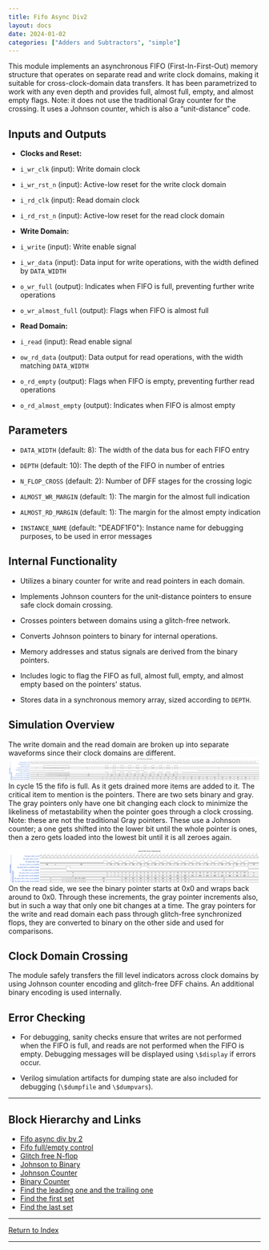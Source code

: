 ```yaml
---
title: Fifo Async Div2
layout: docs
date: 2024-01-02
categories: ["Adders and Subtractors", "simple"]
---
```


This module implements an asynchronous FIFO (First-In-First-Out) memory structure that operates on separate read and write clock domains, making it suitable for cross-clock-domain data transfers. It has been parametrized to work with any even depth and provides full, almost full, empty, and almost empty flags. Note: it does not use the traditional Gray counter for the crossing. It uses a Johnson counter, which is also a “unit-distance” code.

## Inputs and Outputs

- **Clocks and Reset:**

- `i_wr_clk` (input): Write domain clock

- `i_wr_rst_n` (input): Active-low reset for the write clock domain

- `i_rd_clk` (input): Read domain clock

- `i_rd_rst_n` (input): Active-low reset for the read clock domain

- **Write Domain:**

- `i_write` (input): Write enable signal

- `i_wr_data` (input): Data input for write operations, with the width defined by `DATA_WIDTH`

- `o_wr_full` (output): Indicates when FIFO is full, preventing further write operations

- `o_wr_almost_full` (output): Flags when FIFO is almost full

- **Read Domain:**

- `i_read` (input): Read enable signal

- `ow_rd_data` (output): Data output for read operations, with the width matching `DATA_WIDTH`

- `o_rd_empty` (output): Flags when FIFO is empty, preventing further read operations

- `o_rd_almost_empty` (output): Indicates when FIFO is almost empty

## Parameters

- `DATA_WIDTH` (default: 8): The width of the data bus for each FIFO entry

- `DEPTH` (default: 10): The depth of the FIFO in number of entries

- `N_FLOP_CROSS` (default: 2): Number of DFF stages for the crossing logic

- `ALMOST_WR_MARGIN` (default: 1): The margin for the almost full indication

- `ALMOST_RD_MARGIN` (default: 1): The margin for the almost empty indication

- `INSTANCE_NAME` (default: "DEADF1F0"): Instance name for debugging purposes, to be used in error messages

## Internal Functionality

- Utilizes a binary counter for write and read pointers in each domain.

- Implements Johnson counters for the unit-distance pointers to ensure safe clock domain crossing.

- Crosses pointers between domains using a glitch-free network.

- Converts Johnson pointers to binary for internal operations.

- Memory addresses and status signals are derived from the binary pointers.

- Includes logic to flag the FIFO as full, almost full, empty, and almost empty based on the pointers' status.

- Stores data in a synchronous memory array, sized according to `DEPTH`.

## Simulation Overview

The write domain and the read domain are broken up into separate waveforms since their clock domains are different.
![High-Level Simulation](./_wavedrom_svg/wavedrom_fifo_async_div2_write.svg)
In cycle 15 the fifo is full. As it gets drained more items are added to it. The critical item to mention is the pointers. There are two sets binary and gray. The gray pointers only have one bit changing each clock to minimize the likeliness of metastability when the pointer goes through a clock crossing. Note: these are not the traditional Gray pointers. These use a Johnson counter; a one gets shifted into the lower bit until the whole pointer is ones, then a zero gets loaded into the lowest bit until it is all zeroes again.

![High-Level Simulation](./_wavedrom_svg/wavedrom_fifo_async_div2_read.svg)
On the read side, we see the binary pointer starts at 0x0 and wraps back around to 0x0. Through these increments, the gray pointer increments also, but in such a way that only one bit changes at a time.
The gray pointers for the write and read domain each pass through glitch-free synchronized flops, they are converted to binary on the other side and used for comparisons.

## Clock Domain Crossing

The module safely transfers the fill level indicators across clock domains by using Johnson counter encoding and glitch-free DFF chains. An additional binary encoding is used internally.

## Error Checking

- For debugging, sanity checks ensure that writes are not performed when the FIFO is full, and reads are not performed when the FIFO is empty. Debugging messages will be displayed using `\$display` if errors occur.

- Verilog simulation artifacts for dumping state are also included for debugging (`\$dumpfile` and `\$dumpvars`).

---

## Block Hierarchy and Links

- [Fifo async div by 2](fifo_async_div2)
- [Fifo full/empty control](fifo_control)
- [Glitch free N-flop](glitch_free_n_dff_arn)
- [Johnson to Binary](grayj2bin)
- [Johnson Counter](counter_johnson)
- [Binary Counter](counter_bin)
- [Find the leading one and the trailing one](leading_one_trailing_one)
- [Find the first set](find_last_set)
- [Find the last set](find_first_set)

---

[Return to Index](/docs/mark_down/rtl/)

---
